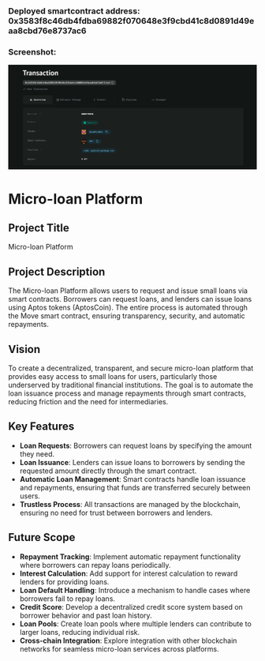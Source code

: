 ### Deployed smartcontract address: 0x3583f8c46db4fdba69882f070648e3f9cbd41c8d0891d49eaa8cbd76e8737ac6

### Screenshot:
![alt text](image.png)

# Micro-loan Platform

## Project Title
Micro-loan Platform

## Project Description
The Micro-loan Platform allows users to request and issue small loans via smart contracts. Borrowers can request loans, and lenders can issue loans using Aptos tokens (AptosCoin). The entire process is automated through the Move smart contract, ensuring transparency, security, and automatic repayments.

## Vision
To create a decentralized, transparent, and secure micro-loan platform that provides easy access to small loans for users, particularly those underserved by traditional financial institutions. The goal is to automate the loan issuance process and manage repayments through smart contracts, reducing friction and the need for intermediaries.

## Key Features
- **Loan Requests**: Borrowers can request loans by specifying the amount they need.
- **Loan Issuance**: Lenders can issue loans to borrowers by sending the requested amount directly through the smart contract.
- **Automatic Loan Management**: Smart contracts handle loan issuance and repayments, ensuring that funds are transferred securely between users.
- **Trustless Process**: All transactions are managed by the blockchain, ensuring no need for trust between borrowers and lenders.
  
## Future Scope
- **Repayment Tracking**: Implement automatic repayment functionality where borrowers can repay loans periodically.
- **Interest Calculation**: Add support for interest calculation to reward lenders for providing loans.
- **Loan Default Handling**: Introduce a mechanism to handle cases where borrowers fail to repay loans.
- **Credit Score**: Develop a decentralized credit score system based on borrower behavior and past loan history.
- **Loan Pools**: Create loan pools where multiple lenders can contribute to larger loans, reducing individual risk.
- **Cross-chain Integration**: Explore integration with other blockchain networks for seamless micro-loan services across platforms.
